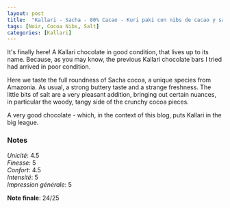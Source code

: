 ```yaml
---
layout: post
title:  "Kallari - Sacha - 80% Cacao - Kuri paki con nibs de cacao y sal"
tags: [Noir, Cocoa Nibs, Salt] 
categories: [Kallari]
---
```



It's finally here! A Kallari chocolate in good condition, that lives up to its name.
Because, as you may know, the previous Kallari chocolate bars I tried had arrived in poor condition.

Here we taste the full roundness of Sacha cocoa, a unique species from Amazonia. As usual, a strong buttery taste and a strange freshness.
The little bits of salt are a very pleasant addition, bringing out certain nuances, in particular the woody, tangy side of the crunchy cocoa pieces.

A very good chocolate - which, in the context of this blog, puts Kallari in the big league.

### Notes

_Unicité_: 4.5  
_Finesse_: 5  
_Confort_: 4.5  
_Intensité_: 5  
_Impression générale_: 5

**Note finale**: 24/25

